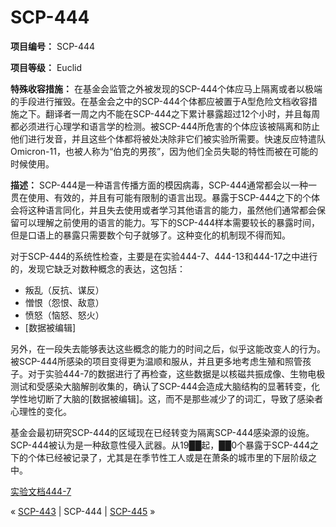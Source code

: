 # SCP-444
                        


**项目编号：** SCP-444

**项目等级：** Euclid

**特殊收容措施：** 在基金会监管之外被发现的SCP-444个体应马上隔离或者以极端的手段进行摧毁。在基金会之中的SCP-444个体都应被置于A型危险文档收容措施之下。翻译者一周之内不能在SCP-444之下累计暴露超过12个小时，并且每周都必须进行心理学和语言学的检测。被SCP-444所危害的个体应该被隔离和防止他们进行发音，并且这些个体都将被处决除非它们被实验所需要。快速反应特遣队Omicron-11，也被人称为“伯克的男孩”，因为他们全员失聪的特性而被在可能的时候使用。

**描述：** SCP-444是一种语言传播方面的模因病毒，SCP-444通常都会以一种一贯在使用、有效的，并且有可能有限制的语言出现。暴露于SCP-444之下的个体会将这种语言同化，并且失去使用或者学习其他语言的能力，虽然他们通常都会保留可以理解之前使用的语言的能力。写下的SCP-444样本需要较长的暴露时间，但是口语上的暴露只需要数个句子就够了。这种变化的机制现不得而知。

对于SCP-444的系统性检查，主要是在实验444-7、444-13和444-17之中进行的，发现它缺乏对数种概念的表达，这包括：

- 叛乱（反抗、谋反）
- 憎恨（怨恨、敌意）
- 愤怒（恼怒、怒火）
- [数据被编辑]

另外，在一段失去能够表达这些概念的能力的时间之后，似乎这能改变人的行为。被SCP-444所感染的项目变得更为温顺和服从，并且更多地考虑生殖和照管孩子。对于实验444-7的数据进行了再检查，这些数据是以核磁共振成像、生物电极测试和受感染大脑解剖收集的，确认了SCP-444会造成大脑结构的显著转变，化学性地切断了大脑的[数据被编辑]。这，而不是那些减少了的词汇，导致了感染者心理性的变化。

基金会最初研究SCP-444的区域现在已经转变为隔离SCP-444感染源的设施。SCP-444被认为是一种敌意性侵入武器。从19██起，██0个暴露于SCP-444之下的个体已经被记录了，尤其是在季节性工人或是在萧条的城市里的下层阶级之中。

[实验文档444-7](/experiment-log-444-7)



« [SCP-443](/scp-443) | SCP-444 | [SCP-445](/scp-445) »





                    